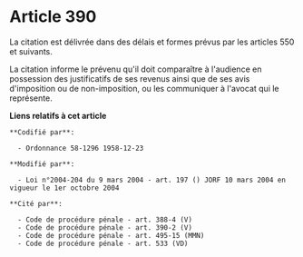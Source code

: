 # Article 390

La citation est délivrée dans des délais et formes prévus par les articles 550 et suivants.

La citation informe le prévenu qu'il doit comparaître à l'audience en possession des justificatifs de ses revenus ainsi que
de ses avis d'imposition ou de non-imposition, ou les communiquer à l'avocat qui le représente.

**Liens relatifs à cet article**

	**Codifié par**:

	  - Ordonnance 58-1296 1958-12-23

	**Modifié par**:

	  - Loi n°2004-204 du 9 mars 2004 - art. 197 () JORF 10 mars 2004 en vigueur le 1er octobre 2004

	**Cité par**:

	  - Code de procédure pénale - art. 388-4 (V)
	  - Code de procédure pénale - art. 390-2 (V)
	  - Code de procédure pénale - art. 495-15 (MMN)
	  - Code de procédure pénale - art. 533 (VD)
